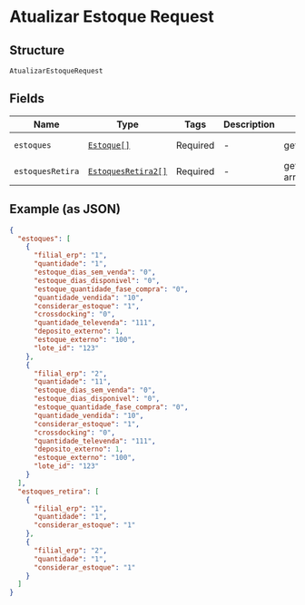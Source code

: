
# Atualizar Estoque Request

## Structure

`AtualizarEstoqueRequest`

## Fields

| Name | Type | Tags | Description | Getter | Setter |
|  --- | --- | --- | --- | --- | --- |
| `estoques` | [`Estoque[]`](../../doc/models/estoque.md) | Required | - | getEstoques(): array | setEstoques(array estoques): void |
| `estoquesRetira` | [`EstoquesRetira2[]`](../../doc/models/estoques-retira-2.md) | Required | - | getEstoquesRetira(): array | setEstoquesRetira(array estoquesRetira): void |

## Example (as JSON)

```json
{
  "estoques": [
    {
      "filial_erp": "1",
      "quantidade": "1",
      "estoque_dias_sem_venda": "0",
      "estoque_dias_disponivel": "0",
      "estoque_quantidade_fase_compra": "0",
      "quantidade_vendida": "10",
      "considerar_estoque": "1",
      "crossdocking": "0",
      "quantidade_televenda": "111",
      "deposito_externo": 1,
      "estoque_externo": "100",
      "lote_id": "123"
    },
    {
      "filial_erp": "2",
      "quantidade": "11",
      "estoque_dias_sem_venda": "0",
      "estoque_dias_disponivel": "0",
      "estoque_quantidade_fase_compra": "0",
      "quantidade_vendida": "10",
      "considerar_estoque": "1",
      "crossdocking": "0",
      "quantidade_televenda": "111",
      "deposito_externo": 1,
      "estoque_externo": "100",
      "lote_id": "123"
    }
  ],
  "estoques_retira": [
    {
      "filial_erp": "1",
      "quantidade": "1",
      "considerar_estoque": "1"
    },
    {
      "filial_erp": "2",
      "quantidade": "1",
      "considerar_estoque": "1"
    }
  ]
}
```

